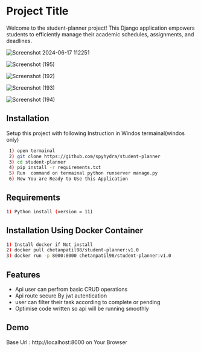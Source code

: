 
# Project Title

Welcome to the student-planner project! This Django application empowers students to efficiently manage their academic schedules, assignments, and deadlines.

![Screenshot 2024-06-17 112251](https://github.com/spyhydra/student-planner/assets/49969478/4c24ff31-d10e-4c48-9ef0-04c331692f11)


![Screenshot (195)](https://github.com/spyhydra/student-planner/assets/49969478/69d82d8f-04e9-4c10-8fa2-59dbd69348fb)

![Screenshot (192)](https://github.com/spyhydra/student-planner/assets/49969478/7af54b2c-ec92-4e97-a2a7-2950c9ad22d8)

![Screenshot (193)](https://github.com/spyhydra/student-planner/assets/49969478/66ffad29-199e-400b-9b8b-5bdef46a0f13)

![Screenshot (194)](https://github.com/spyhydra/student-planner/assets/49969478/bf9c90a3-1ac9-4eab-bdb4-1215066d86e5)




## Installation

Setup this project with following Instruction in Windos termainal(windos only)

```bash
 1) open termainal 
 2) git clone https://github.com/spyhydra/student-planner
 3) cd student-planner
 4) pip install -r requirements.txt
 5) Run  command on termainal python runserver manage.py
 6) Now You are Ready to Use this Application
```
## Requirements
```bash
1) Python install (version = 11)

 ```

 ## Installation Using Docker Container
```bash
1) Install docker if Not install 
2) docker pull chetanpatil98/student-planner:v1.0
3) docker run -p 8000:8000 chetanpatil98/student-planner:v1.0

 ```
 

 



## Features

- Api user can perfrom basic CRUD operations
- Api route secure By jwt autentication
- user can filter their task according to complete or pending 
- Optimise code written so api will be running smoothly 


## Demo

Base Url : http://localhost:8000   on Your Browser








